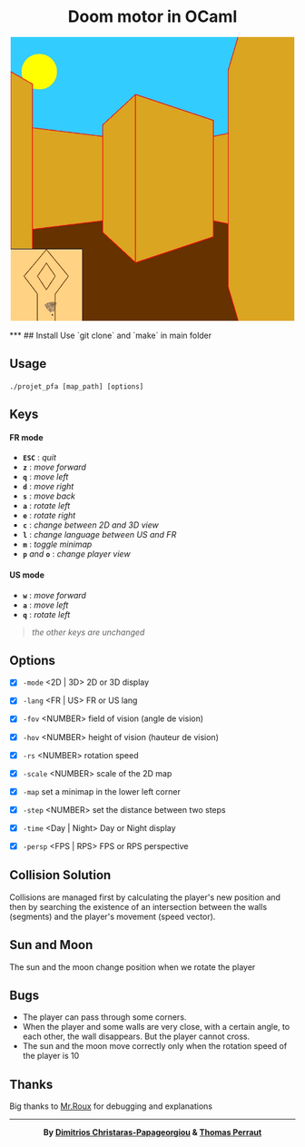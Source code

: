 **<h1 align="center">Doom motor in OCaml</h1>**
<p align="center"><img height=500px src="./Doom.jpg"/></p>
***
## Install
  Use `git clone` and `make` in main folder
  
## Usage
  `./projet_pfa [map_path] [options]`
  
## Keys

#### FR mode

  - **`ESC`** : _quit_
  - **`z`** : _move forward_
  - **`q`** : _move left_ 
  - **`d`** : _move right_
  - **`s`** : _move back_
  - **`a`** : _rotate left_
  - **`e`** : _rotate right_
  - **`c`** : _change between 2D and 3D view_
  - **`l`** : _change language between US and FR_
  - **`m`** : _toggle minimap_
  - **`p`** _and_ **`o`** : _change player view_ 

#### US mode

  - **`w`** : _move forward_
  - **`a`** : _move left_
  - **`q`** : _rotate left_

>_the other keys are unchanged_
  
## Options

  - [x] `-mode` \<2D | 3D\> 2D or 3D display
  
  - [x] `-lang` \<FR | US\> FR or US lang
  
  - [x] `-fov` \<NUMBER\> field of vision (angle de vision)
  
  - [x] `-hov` \<NUMBER\> height of vision (hauteur de vision)
  
  - [x] `-rs` \<NUMBER\> rotation speed
  
  - [x] `-scale` \<NUMBER\> scale of the 2D map

  - [x] `-map` set a minimap in the lower left corner
  
  - [x] `-step` \<NUMBER\> set the distance between two steps
  
  - [x] `-time` \<Day | Night\> Day or Night display
  
  - [x] `-persp` \<FPS | RPS\> FPS or RPS perspective

## Collision Solution

  Collisions are managed first by calculating the player's new position and then by searching the existence of an intersection between the walls (segments) and the player's movement (speed vector).

## Sun and Moon

   The sun and the moon change position when we rotate the player
  
## Bugs

  - The player can pass through some corners.
  - When the player and some walls are very close, with a certain angle, to each other, the wall disappears. But the player cannot cross.
  - The sun and the moon move correctly only when the rotation speed of the player is 10


## Thanks

  Big thanks to [Mr.Roux](https://www.lri.fr/~roux) for debugging and explanations
  
***
<p align="center"><b>By <a href="https://github.com/Xritrios">Dimitrios Christaras-Papageorgiou</a> & <a href="https://github.com/tiger008">Thomas Perraut</b></a></p>
